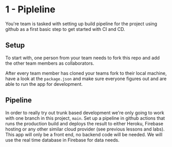 # 1 - Pipleline
You're team is tasked with setting up build pipeline for the project using github as a first basic step to get started with CI and CD.


## Setup
To start with, one person from your team needs to fork this repo and add the other team members as collaborators.

After every team member has cloned your teams fork to their local machine, have a look at the `package.json` and make sure everyone figures out and are able to run the app for development.

## Pipeline
In order to really try out trunk based development we're only going to work with one branch in this project, `main`. Set up a pipeline in github actions that runs the production build and deploys the result to either Heroku, Firebase hosting or any other similar cloud provider (see previous lessons and labs). This app will only be a front end, no backend code will be needed. We will use the real time database in Firebase for data needs.


